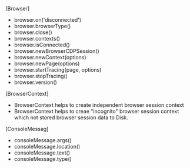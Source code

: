 [Browser]
- browser.on('disconnected')
- browser.browserType()
- browser.close()
- browser.contexts()
- browser.isConnected()
- browser.newBrowserCDPSession()
- browser.newContext(options)
- browser.newPage(options)
- browser.startTracing(page, options)
- browser.stopTracing()
- browser.version()

[BrowserContext]
- BrowserContext helps to create independent browser session context
- BrowserContext helps to creae "incognito" browser session context which not stored browser session  data to Disk.

[ConsoleMessag]
- consoleMessage.args()
- consoleMessage.location()
- consoleMessage.text()
- consoleMessage.type()